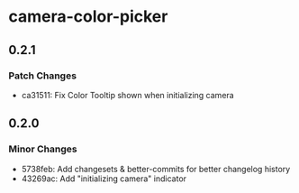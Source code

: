 # camera-color-picker

## 0.2.1

### Patch Changes

- ca31511: Fix Color Tooltip shown when initializing camera

## 0.2.0

### Minor Changes

- 5738feb: Add changesets & better-commits for better changelog history
- 43269ac: Add "initializing camera" indicator
